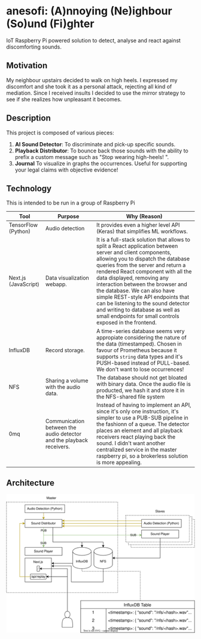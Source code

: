 # anesofi: (A)nnoying (Ne)ighbour (So)und (Fi)ghter

IoT Raspberry Pi powered solution to detect, analyse and react against discomforting
sounds.

## Motivation

My neighbour upstairs decided to walk on high heels. I expressed my discomfort and she
took it as a personal attack, rejecting all kind of mediation. Since I received insults
I decided to use the mirror strategy to see if she realizes how unpleasant it becomes.

## Description

This project is composed of various pieces:

1. **AI Sound Detector**: To discriminate and pick-up specific sounds.
2. **Playback Distributor**: To bounce back those sounds with the ability to prefix a
   custom message such as "Stop wearing high-heels! <sound playback>".
3. **Journal** To visualize in graphs the occurrences. Useful for supporting your legal
   claims with objective evidence!

## Technology

This is intended to be run in a group of Raspberry Pi

| Tool | Purpose | Why (Reason) |
|------|---------|-----|
| TensorFlow (Python) | Audio detection | It provides even a higher level API (Keras) that simplifies ML workflows. |
| Next.js (JavaScript) | Data visualization webapp. | It is a full-stack solution that allows to split a React application between server and client components, allowing you to dispatch the database queries from the server and return a rendered React component with all the data displayed, removing any interaction between the browser and the database. We can also have simple REST-style API endpoints that can be listening to the sound detector and writing to database as well as small endpoints for small controls exposed in the frontend. |
| InfluxDB | Record storage. | A time-series database seems very appropiate considering the nature of the data (timestamped). Chosen in favour of Prometheus because it supports `string` data types and it's PUSH-based instead of PULL-based. We don't want to lose occurrences! |
| NFS | Sharing a volume with the audio data. | The database should not get bloated with binary data. Once the audio file is producted, we hash it and store it in the NFS-shared file system |
| 0mq | Communication between the audio detector and the playback receivers. | Instead of having to implement an API, since it's only one instruction, it's simpler to use a PUB-SUB pipeline in the fashionn of a queue. The detector places an element and all playback receivers react playing back the sound. I didn't want another centralized service in the master raspberry pi, so a brokerless solution is more appealing.

## Architecture

![Diagram](/docs/anesofi.svg)